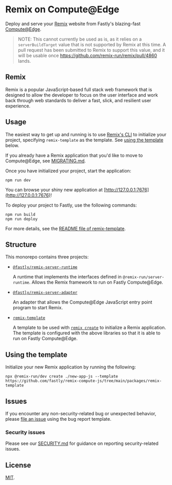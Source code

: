 # Remix on Compute@Edge

Deploy and serve your [Remix](https://remix.run/) website from Fastly's blazing-fast [Compute@Edge](https://developer.fastly.com/learning/compute/).

> NOTE: This cannot currently be used as is, as it relies on a `serverBuildTarget` value that is not supported by Remix at this time.
> A pull request has been submitted to Remix to support this value, and it will be usable once https://github.com/remix-run/remix/pull/4860 lands.

## Remix

Remix is a popular JavaScript-based full stack web framework that is designed to allow the developer to focus on the
user interface and work back through web standards to deliver a fast, slick, and resilient user experience.

## Usage

The easiest way to get up and running is to use [Remix's CLI](https://remix.run/docs/en/v1/other-api/dev) to initialize your
project, specifying `remix-template` as the template. See [using the template](#using-the-template) below.

If you already have a Remix application that you'd like to move to Compute@Edge, see [MIGRATING.md](MIGRATING.md).

Once you have initialized your project, start the application:

```shell
npm run dev
```

You can browse your shiny new application at [http://127.0.0.1:7676](http://127.0.0.1:7676)!

To deploy your project to Fastly, use the following commands:

```shell
npm run build
npm run deploy
```

For more details, see the [README file of remix-template](/packages/remix-template/README.md). 

## Structure

This monorepo contains three projects:

* [`@fastly/remix-server-runtime`](/packages/remix-server-runtime)

  A runtime that implements the interfaces defined in `@remix-run/server-runtime`. Allows
the Remix framework to run on Fastly Compute@Edge.

* [`@fastly/remix-server-adapter`](/packages/remix-server-adapter)

  An adapter that allows the Compute@Edge JavaScript entry point program to start Remix.

* [`remix-template`](/packages/remix-template)

  A template to be used with [`remix create`](https://remix.run/docs/en/v1/other-api/dev#remix-create)
to initialize a Remix application. The template is configured with the above libraries so that
it is able to run on Fastly Compute@Edge.

## Using the template

Initialize your new Remix application by running the following:

```shell
npx @remix-run/dev create ./new-app-js --template https://github.com/fastly/remix-compute-js/tree/main/packages/remix-template
```

## Issues

If you encounter any non-security-related bug or unexpected behavior, please [file an issue][bug]
using the bug report template.

[bug]: https://github.com/fastly/remix-compute-js/issues/new?labels=bug

### Security issues

Please see our [SECURITY.md](./SECURITY.md) for guidance on reporting security-related issues.

## License

[MIT](./LICENSE).
